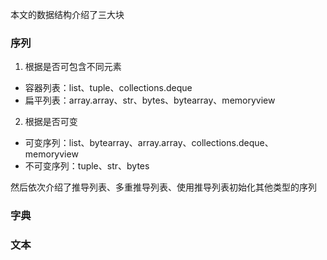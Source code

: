 本文的数据结构介绍了三大块

### 序列

1. 根据是否可包含不同元素
- 容器列表：list、tuple、collections.deque
- 扁平列表：array.array、str、bytes、bytearray、memoryview

2. 根据是否可变
- 可变序列：list、bytearray、array.array、collections.deque、memoryview
- 不可变序列：tuple、str、bytes

然后依次介绍了推导列表、多重推导列表、使用推导列表初始化其他类型的序列


### 字典



### 文本